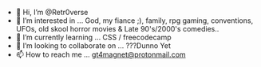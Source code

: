 - 👋 Hi, I’m @Retr0verse
- 👀 I’m interested in ... God, my fiance ;), family, rpg gaming, conventions, UFOs, old skool horror movies & Late 90's/2000's comedies..
- 🌱 I’m currently learning ... CSS / freecodecamp
- 💞️ I’m looking to collaborate on ... ???Dunno Yet
- 📫 How to reach me ... gt4magnet@protonmail.com 

<!---
Retr0verse/Retr0verse is a ✨ special ✨ repository because its `README.md` (this file) appears on your GitHub profile.
You can click the Preview link to take a look at your changes.
--->
